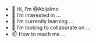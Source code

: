 - 👋 Hi, I’m @Abijalmo
- 👀 I’m interested in ...
- 🌱 I’m currently learning ...
- 💞️ I’m looking to collaborate on ...
- 📫 How to reach me ...

<!---
Abijalmo/Abijalmo is a ✨ special ✨ repository because its `README.md` (this file) appears on your GitHub profile.
You can click the Preview link to take a look at your changes.
--->
